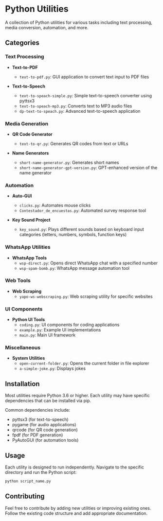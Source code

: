 # Python Utilities

A collection of Python utilities for various tasks including text processing, media conversion, automation, and more.

## Categories

### Text Processing

- **Text-to-PDF**
  - `text-to-pdf.py`: GUI application to convert text input to PDF files

- **Text-to-Speech**
  - `text-to-speach-simple.py`: Simple text-to-speech converter using pyttsx3
  - `text-to-speach-mp3.py`: Converts text to MP3 audio files
  - `dp-text-to-speach.py`: Advanced text-to-speech application

### Media Generation

- **QR Code Generator**
  - `text-to-qr.py`: Generates QR codes from text or URLs

- **Name Generators**
  - `short-name-generator.py`: Generates short names
  - `short-name-generator-gpt-version.py`: GPT-enhanced version of the name generator

### Automation

- **Auto-GUI**
  - `clicks.py`: Automates mouse clicks
  - `Contestador_de_encuestas.py`: Automated survey response tool

- **Key Sound Project**
  - `key_sound.py`: Plays different sounds based on keyboard input categories (letters, numbers, symbols, function keys)

### WhatsApp Utilities

- **WhatsApp Tools**
  - `wsp-direct.py`: Opens direct WhatsApp chat with a specified number
  - `wsp-spam-bomb.py`: WhatsApp message automation tool

### Web Tools

- **Web Scraping**
  - `yapo-ws-webscraping.py`: Web scraping utility for specific websites

### UI Components

- **Python UI Tools**
  - `coding.py`: UI components for coding applications
  - `example.py`: Example UI implementations
  - `main.py`: Main UI framework

### Miscellaneous

- **System Utilities**
  - `open-current-folder.py`: Opens the current folder in file explorer
  - `a-simple-joke.py`: Displays jokes

## Installation

Most utilities require Python 3.6 or higher. Each utility may have specific dependencies that can be installed via pip.

Common dependencies include:
- pyttsx3 (for text-to-speech)
- pygame (for audio applications)
- qrcode (for QR code generation)
- fpdf (for PDF generation)
- PyAutoGUI (for automation tools)

## Usage

Each utility is designed to run independently. Navigate to the specific directory and run the Python script:

```bash
python script_name.py
```

## Contributing

Feel free to contribute by adding new utilities or improving existing ones. Follow the existing code structure and add appropriate documentation. 